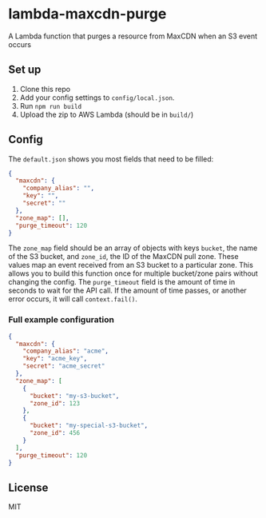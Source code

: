# lambda-maxcdn-purge
A Lambda function that purges a resource from MaxCDN when an S3 event occurs

## Set up
1. Clone this repo
2. Add your config settings to `config/local.json`.
3. Run `npm run build`
4. Upload the zip to AWS Lambda (should be in `build/`)

## Config
The `default.json` shows you most fields that need to be filled:
```json
{
  "maxcdn": {
    "company_alias": "",
    "key": "",
    "secret": ""
  },
  "zone_map": [],
  "purge_timeout": 120
}
```
The `zone_map` field should be an array of objects with keys `bucket`, the name of the S3 bucket, and `zone_id`, the ID of the MaxCDN pull zone. These values map an event received from an S3 bucket to a particular zone. This allows you to build this function once for multiple bucket/zone pairs without changing the config. The `purge_timeout` field is the amount of time in seconds to wait for the API call. If the amount of time passes, or another error occurs, it will call `context.fail()`.

### Full example configuration
```json
{
  "maxcdn": {
    "company_alias": "acme",
    "key": "acme_key",
    "secret": "acme_secret"
  },
  "zone_map": [
    {
      "bucket": "my-s3-bucket",
      "zone_id": 123
    },
    {
      "bucket": "my-special-s3-bucket",
      "zone_id": 456
    }
  ],
  "purge_timeout": 120
}
```

## License
MIT

